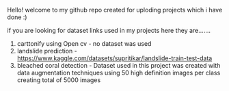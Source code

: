 Hello! welcome to my github repo created for uploding projects which i have done :)

if you are looking for dataset links used in my projects here they are.......
1) carttonify using Open cv - no dataset was used
2) landslide prediction - https://www.kaggle.com/datasets/supritikar/landslide-train-test-data
3) bleached coral detection - Dataset used in this project was created with data augmentation techniques using 50 high definition images per class creating total of 5000 images
